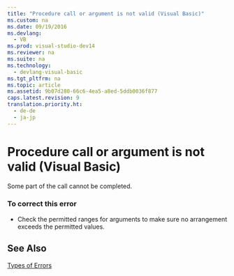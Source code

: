 ```yaml
---
title: "Procedure call or argument is not valid (Visual Basic)"
ms.custom: na
ms.date: 09/19/2016
ms.devlang: 
  - VB
ms.prod: visual-studio-dev14
ms.reviewer: na
ms.suite: na
ms.technology: 
  - devlang-visual-basic
ms.tgt_pltfrm: na
ms.topic: article
ms.assetid: 9b07d280-66c6-4ea5-a8ed-5ddb0036f877
caps.latest.revision: 9
translation.priority.ht: 
  - de-de
  - ja-jp
---
```

# Procedure call or argument is not valid (Visual Basic)
Some part of the call cannot be completed.  
  
### To correct this error  
  
-   Check the permitted ranges for arguments to make sure no arrangement exceeds the permitted values.  
  
## See Also  
 [Types of Errors](../vs140/Error-Types--Visual-Basic-.md)